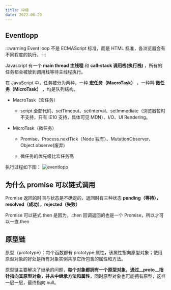 ```yaml
---
title: 中级
date: 2022-06-20
---
```


## Eventlopp

:::warning
Event loop 不是 ECMAScript 标准，而是 HTML 标准，各浏览器会有不同程度的执行。
:::

Javascript 有一个 **main thread 主线程** 和 **call-stack 调用栈(执行栈)** ，所有的任务都会被放到调用栈等待主线程执行。

在 JavaScript 中，任务被分为两种，一种 **宏任务（MacroTask）** ，一种叫 **微任务（MicroTask）** ，均是队列结构。

- MacroTask（宏任务）

  - script 全部代码、setTimeout、setInterval、setImmediate（浏览器暂时不支持，只有 IE10 支持，具体可见 MDN）、I/O、UI Rendering。

- MicroTask（微任务）

  - Promise、Process.nextTick（Node 独有）、MutationObserver、Object.observe(废弃)

  - 微任务的优先级比宏任务高

执行过程如下图：
![eventlopp](https://cdn.jsdelivr.net/gh/BZT2017/oss-img/eventloop.gif)

## 为什么 promise 可以链式调用

Promise 返回的时间与状态是不确定的，返回时有三种状态 **pending（等待），resolved（成功），rejected（失败）**

Promise 可以链式.then 是因为，.then 回调返回的也是一个 Promise，所以才可以一直.then

## 原型链

原型（prototype）：每个函数都有 prototype 属性，该属性指向原型对象；使用原型对象的好处是所有对象实例共享它所包含的属性和方法。

原型链主要解决了继承的问题，**每个对象都拥有一个原型对象，通过\_\_proto\_\_指针指向其原型对象，并从中继承方法和属性**，同时原型对象也可能拥有原型，这样一层一层，最终指向 null。
